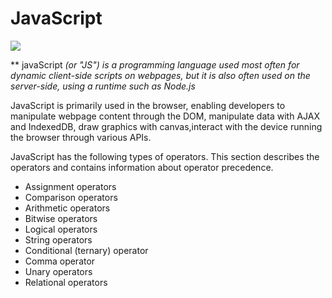 # JavaScript

![](https://www.vitoshacademy.com/wp-content/uploads/2015/04/JS.png)


** javaScript **(or "JS") is a programming language used most often for dynamic client-side scripts on webpages,
but it is also often used on the server-side, using a runtime such as* Node.js*

JavaScript is primarily used in the browser, enabling developers to manipulate webpage content through the DOM, 
manipulate data with AJAX and IndexedDB, draw graphics with canvas,interact with the device running the browser through various APIs.

JavaScript has the following types of operators. This section describes the operators and contains information about operator precedence.

* Assignment operators
* Comparison operators
* Arithmetic operators
* Bitwise operators
* Logical operators
* String operators
* Conditional (ternary) operator
* Comma operator
* Unary operators
* Relational operators


